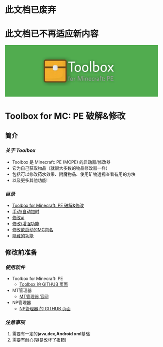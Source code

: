 # 此文档已废弃
# 此文档已不再适应新内容

![header](img/header.jpg)
# **Toolbox for MC: PE 破解&修改**
## 简介
### *关于 Toolbox*
- Toolbox 是 Minecraft: PE (MCPE) 的启动器/修改器
- 它为自己获取物品（就很大多数的物品修改器一样）
- 包括可以修改药水效果、附魔物品、使用矿物透视查看有用的方块
- 以及更多其他功能!
### *目录*
- [Toolbox for Minecraft: PE 破解&修改](#)
- [手动/自动加时](ADDTIME.md)
- [修改ui](UI.md)
- [修改/增强功能](MODS.md)
- [修改欲启动的MC包名](INJECTPKG.md)
- [隐藏的功能](HIDDEN.md)
## 修改前准备
### *使用软件*
- Toolbox for Minecraft: PE
  - [Toolbox 的 GITHUB 页面](https://github.com/1503Dev/Toolbox-for-Minecraft-PE)
- MT管理器
  - [MT管理器 官网](https://bbs.binmt.cc/forum-2-1.html)
- NP管理器
  - [NP管理器 的 GITHUB 页面](https://github.com/githubXiaowangzi/NP-Manager)
### *注意事项*
1. 需要有一定的**java**,**dex**,**Android xml**基础
2. 需要有耐心(容易改坏了报错)
